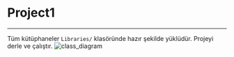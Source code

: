 
# Project1
---

Tüm kütüphaneler `Libraries/` klasöründe hazır şekilde yüklüdür.
Projeyi derle ve çalıştır.
![class_diagram](https://github.com/user-attachments/assets/ab297831-23d5-4aeb-899e-c10314c32227)
